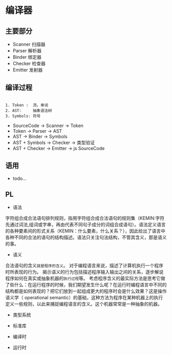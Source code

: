 # 编译器

## 主要部分

- Scanner 扫描器
- Parser 解析器
- Binder 绑定器
- Checker 检查器
- Emitter 发射器

## 编译过程

```使用到的专业词汇

1. Token :  流，单词
2. AST:     抽象语法树
3. Symbols: 符号

```

- SourceCode -> Scanner -> Token
- Token -> Parser -> AST
- AST -> Binder -> Symbols
- AST + Symbols -> Checker -> 类型验证
- AST + Checker -> Emitter -> js SourceCode

## 语用

- todo...

## PL

- 语法

字符组合成合法语句排列规则，指用字符组合成合法语句的规则集（KEMIN:字符先通过词法,组词或字串，再由代表不同句子成分的词组合成语句）。语法定义语言的各种要素间的形式关系（KEMIN：什么要素，什么关系？），因此给出了语言中各种不同的合法的语句的结构描述。语法只关注句法结构，不管其含义，那是语义的事。

- 语义

合法语句的含义`就是程序的含义`。 对于编程语言来说，描述了计算机执行一个程序时所表现的行为。 揭示语义的行为包括描述程序输入输出之间的关系，逐步解说程序如何在真实或抽象机器的`执行过程`等。 考虑程序含义的最实际方法是思考它做了些什么：在运行程序的时候，我们期望发生什么呢？在运行时编程语言中不同的结构都是如何表现的？把它们放到一起组成更大的程序时会是什么效果？这是操作语义学（ operational semantic）的基础，这种方法为程序在某种机器上的执行定义一些规则，以此来捕捉编程语言的含义。这个机器常常是一种抽象的机器。

- 类型系统

- 标准库

- 编译时

- 运行时
